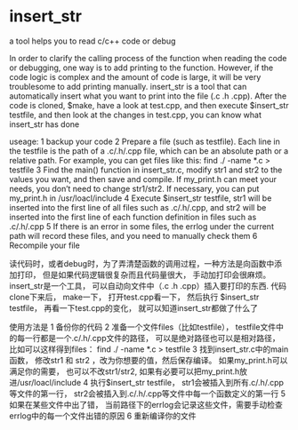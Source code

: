 # insert_str
a tool helps you to read c/c++ code or debug


In order to clarify the calling process of the function when reading the code or debugging, 
one way is to add printing to the function. However, if the code logic is complex and the 
amount of code is large, it will be very troublesome to add printing manually.
insert_str is a tool that can automatically insert what you want to print into the file (.c .h .cpp).
After the code is cloned, $make, have a look at test.cpp, and then execute $insert_str testfile, 
and then look at the changes in test.cpp, you can know what insert_str has done 

useage:
1 backup your code
2 Prepare a file (such as testfile). Each line in the testfile is the path of a .c/.h/.cpp file, 
	which can be an absolute path or a relative path.
	For example, you can get files like this: find ./ -name *.c > testfile
3 Find the main() function in insert_str.c, modify str1 and str2 to the values ​​you want, and then save and compile.
	If my_print.h can meet your needs, you don’t need to change str1/str2. If necessary, you can put my_print.h in /usr/loacl/include
4 Execute $insert_str testfile, str1 will be inserted into the first line of all files such as .c/.h/.cpp, 
	and str2 will be inserted into the first line of each function definition in files such as .c/.h/.cpp
5 If there is an error in some files, the errlog under the current path will record these files, and you 
	need to manually check them
6 Recompile your file



读代码时，或者debug时，为了弄清楚函数的调用过程，一种方法是向函数中添加打印， 但是如果代码逻辑很复杂而且代码量很大， 手动加打印会很麻烦。
insert_str是一个工具， 可以自动向文件中（.c .h .cpp）插入要打印的东西.
代码clone下来后， make一下， 打开test.cpp看一下， 然后执行 $insert_str testfile， 再看一下test.cpp的变化， 就可以知道insert_str都做了什么了

使用方法是
1 备份你的代码
2 准备一个文件files（比如testfile）， testfile文件中的每一行都是一个.c/.h/.cpp文件的路径， 可以是绝对路径也可以是相对路径， 
	比如可以这样得到files：  find ./ -name *.c > testfile
3 找到insert_str.c中的main函数， 修改str1 和 str2 ，改为你想要的值，然后保存编译。
	如果my_print.h可以满足你的需要， 也可以不改str1/str2, 如果有必要可以把my_print.h放进/usr/loacl/include
4 执行$insert_str testfile， str1会被插入到所有.c/.h/.cpp等文件的第一行， str2会被插入到.c/.h/.cpp等文件中每一个函数定义的第一行
5 如果在某些文件中出了错， 当前路径下的errlog会记录这些文件，需要手动检查errlog中的每一个文件出错的原因
6 重新编译你的文件

